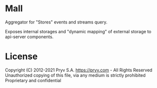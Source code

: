 # Mall 
Aggregator for "Stores" events and streams query. 

Exposes internal storages and "dynamic mapping" of external storage to api-server components.
# License
Copyright (C) 2012-2021 Pryv S.A. https://pryv.com - All Rights Reserved
Unauthorized copying of this file, via any medium is strictly prohibited
Proprietary and confidential